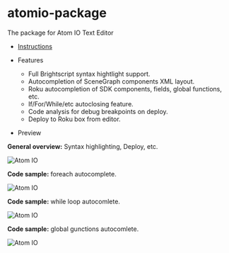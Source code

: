 # atomio-package
The package for Atom IO Text Editor 

 - [Instructions](../master/documentation/README.md)
 
 - Features
   - Full Brightscript syntax hightlight support.
   - Autocompletion of SceneGraph components XML layout.
   - Roku autocompletion of SDK components, fields, global functions, etc.
   - If/For/While/etc autoclosing feature.
   - Code analysis for debug breakpoints on deploy.
   - Deploy to Roku box from editor.
 
 - Preview

**General overview:** Syntax highlighting, Deploy, etc.

![Atom IO](../master/documentation/deploy.gif "Atom IO")

**Code sample:** foreach autocomplete.

![Atom IO](../master/documentation/for_each.gif "Atom IO")

**Code sample:** while loop autocomlete.

![Atom IO](../master/documentation/while.gif "Atom IO")

**Code sample:** global gunctions autocomlete.

![Atom IO](../master/documentation/global_functions.gif "Atom IO")
